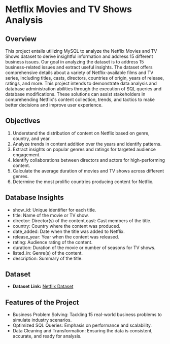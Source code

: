# Netflix Movies and TV Shows Analysis

## Overview
This project entails utilizing MySQL to analyze the Netflix Movies and TV Shows dataset to derive insightful information and address 15 different business issues. Our goal in analyzing the dataset is to address 15 business-related issues and extract useful insights. The dataset offers comprehensive details about a variety of Netflix-available films and TV series, including titles, casts, directors, countries of origin, years of release, ratings, and more. This project intends to demonstrate data analysis and database administration abilities through the execution of SQL queries and database modifications. These solutions can assist stakeholders in comprehending Netflix's content collection, trends, and tactics to make better decisions and improve user experience.



## Objectives
1. Understand the distribution of content on Netflix based on genre, country, and year.
2. Analyze trends in content addition over the years and identify patterns.
3. Extract insights on popular genres and ratings for targeted audience engagement.
4. Identify collaborations between directors and actors for high-performing content.
5. Calculate the average duration of movies and TV shows across different genres.
6. Determine the most prolific countries producing content for Netflix.



## Database Insights
-  show_id: Unique identifier for each title.
-  title: Name of the movie or TV show.
-  director: Director(s) of the content.cast: Cast members of the title.
-  country: Country where the content was produced.
-  date_added: Date when the title was added to Netflix.
-  release_year: Year when the content was released.
-  rating: Audience rating of the content.
-  duration: Duration of the movie or number of seasons for TV shows.
-  listed_in: Genre(s) of the content.
-  description: Summary of the title.

## Dataset
- **Dataset Link:** [Netflix Dataset](https://www.kaggle.com/datasets/shivamb/netflix-shows?resource=download)



## Features of the Project
- Business Problem Solving: Tackling 15 real-world business problems to simulate industry scenarios.
- Optimized SQL Queries: Emphasis on performance and scalability.
- Data Cleaning and Transformation: Ensuring the data is consistent, accurate, and ready for analysis.


